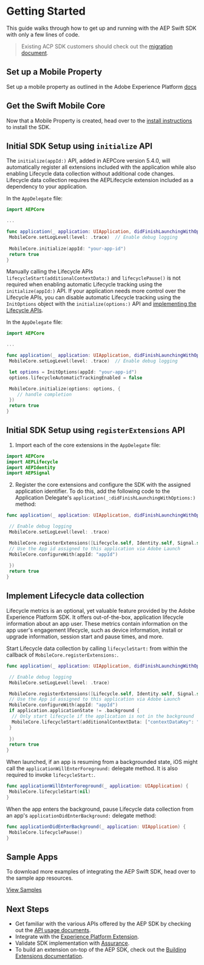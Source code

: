 # Getting Started

This guide walks through how to get up and running with the AEP Swift SDK with only a few lines of code.

> Existing ACP SDK customers should check out the [migration document](./Migration/Migration_Install.md).

## Set up a Mobile Property

Set up a mobile property as outlined in the Adobe Experience Platform [docs](https://aep-sdks.gitbook.io/docs/getting-started/create-a-mobile-property)

## Get the Swift Mobile Core

Now that a Mobile Property is created, head over to the [install instructions](https://github.com/adobe/aepsdk-core-ios#installation) to install the SDK.

## Initial SDK Setup using `initialize` API

The `initialize(appId:)` API, added in AEPCore version 5.4.0, will automatically register all extensions included with the application while also enabling Lifecycle data collection without additional code changes. Lifecycle data collection requires the AEPLifecycle extension included as a dependency to your application.

In the `AppDelegate` file:

```swift
import AEPCore

...

func application(_ application: UIApplication, didFinishLaunchingWithOptions launchOptions: [UIApplication.LaunchOptionsKey: Any]?) -> Bool {
 MobileCore.setLogLevel(level: .trace)  // Enable debug logging
 
 MobileCore.initialize(appId: "your-app-id")
 return true
}
```

Manually calling the Lifecycle APIs `lifecycleStart(additionalContextData:)` and `lifecyclePause()` is not required when enabling automatic Lifecycle tracking using the `initialize(appId:)` API. If your application needs more control over the Lifecycle APIs, you can disable automatic Lifecycle tracking using the `InitOptions` object with the `initialize(options:)` API and [implementing the Lifecycle APIs](#implement-lifecycle-data-collection).

In the `AppDelegate` file:

```swift
import AEPCore

...

func application(_ application: UIApplication, didFinishLaunchingWithOptions launchOptions: [UIApplication.LaunchOptionsKey: Any]?) -> Bool {
 MobileCore.setLogLevel(level: .trace)  // Enable debug logging

 let options = InitOptions(appId: "your-app-id")
 options.lifecycleAutomaticTrackingEnabled = false

 MobileCore.initialize(options: options, {
    // handle completion
 })
 return true
}
```

## Initial SDK Setup using `registerExtensions` API

1. Import each of the core extensions in the `AppDelegate` file:

```swift
import AEPCore
import AEPLifecycle
import AEPIdentity
import AEPSignal
```

2. Register the core extensions and configure the SDK with the assigned application identifier.
To do this, add the following code to the Application Delegate's `application(_:didFinishLaunchingWithOptions:)` method:

```swift
func application(_ application: UIApplication, didFinishLaunchingWithOptions launchOptions: [UIApplication.LaunchOptionsKey: Any]?) -> Bool {

 // Enable debug logging
 MobileCore.setLogLevel(level: .trace)

 MobileCore.registerExtensions([Lifecycle.self, Identity.self, Signal.self], {
 // Use the App id assigned to this application via Adobe Launch
 MobileCore.configureWith(appId: "appId")
  
 })  
 return true
}
```

## Implement Lifecycle data collection

Lifecycle metrics is an optional, yet valuable feature provided by the Adobe Experience Platform SDK. It offers out-of-the-box, application lifecycle information about an app user. These metrics contain information on the app user's engagement lifecycle, such as device information, install or upgrade information, session start and pause times, and more.



Start Lifecycle data collection by calling `lifecycleStart:` from within the callback of `MobileCore.registerExtensions:`.

```swift
func application(_ application: UIApplication, didFinishLaunchingWithOptions launchOptions: [UIApplication.LaunchOptionsKey: Any]?) -> Bool {

 // Enable debug logging
 MobileCore.setLogLevel(level: .trace)

 MobileCore.registerExtensions([Lifecycle.self, Identity.self, Signal.self], {
 // Use the App id assigned to this application via Adobe Launch
 MobileCore.configureWith(appId: "appId")
 if application.applicationState != .background {
  // Only start lifecycle if the application is not in the background
  MobileCore.lifecycleStart(additionalContextData: ["contextDataKey": "contextDataVal"])
 }
  
 })  
 return true
}
```

When launched, if an app is resuming from a backgrounded state, iOS might call the `applicationWillEnterForeground:` delegate method. It is also required to invoke `lifecycleStart:`.

```swift
func applicationWillEnterForeground(_ application: UIApplication) {  
 MobileCore.lifecycleStart(nil)
}
```

When the app enters the background, pause Lifecycle data collection from an app's `applicationDidEnterBackground:` delegate method:

```swift
func applicationDidEnterBackground(_ application: UIApplication) {  
 MobileCore.lifecyclePause()
}
```

## Sample Apps

To download more examples of integrating the AEP Swift SDK, head over to the sample app resources.

[View Samples](https://github.com/adobe/aepsdk-sample-app-ios)

## Next Steps

- Get familiar with the various APIs offered by the AEP SDK by checking out the [API usage documents](./Usage/README.md). 
- Integrate with the [ Experience Platform Extension](https://github.com/adobe/aepsdk-platform-ios). 
- Validate SDK implementation with [Assurance](./Debugging.md).
- To build an extension on-top of the AEP SDK, check out the [Building Extensions documentation](./EventHub/BuildingExtensions.md).

